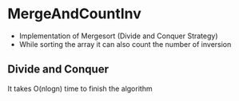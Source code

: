 # MergeAndCountInv
- Implementation of Mergesort (Divide and Conquer Strategy)
- While sorting the array it can also count the number of inversion

## Divide and Conquer
<p>
It takes O(nlogn) time to finish the algorithm
</p>

